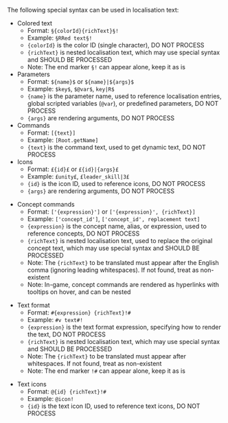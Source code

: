 The following special syntax can be used in localisation text:
- Colored text
  - Format: `§{colorId}{richText}§!`
  - Example: `§RRed text§!`
  - `{colorId}` is the color ID (single character), DO NOT PROCESS
  - `{richText}` is nested localisation text, which may use special syntax and SHOULD BE PROCESSED
  - Note: The end marker `§!` can appear alone, keep it as is
- Parameters
  - Format: `${name}$` or `${name}|${args}$`
  - Example: `$key$`, `$@var$`, `key|R$`
  - `{name}` is the parameter name, used to reference localisation entries, global scripted variables (`@var`), or predefined parameters, DO NOT PROCESS
  - `{args}` are rendering arguments, DO NOT PROCESS
- Commands
  - Format: `[{text}]`
  - Example: `[Root.getName]`
  - `{text}` is the command text, used to get dynamic text, DO NOT PROCESS
- Icons
  - Format: `£{id}£` or `£{id}|{args}£`
  - Example: `£unity£`, `£leader_skill|3£`
  - `{id}` is the icon ID, used to reference icons, DO NOT PROCESS
  - `{args}` are rendering arguments, DO NOT PROCESS
<!-- @if supports_concept_command -->
- Concept commands
  - Format: `['{expression}']` or `['{expression}', {richText}]`
  - Example: `['concept_id']`, `['concept_id', replacement text]`
  - `{expression}` is the concept name, alias, or expression, used to reference concepts, DO NOT PROCESS
  - `{richText}` is nested localisation text, used to replace the original concept text, which may use special syntax and SHOULD BE PROCESSED
  - Note: The `{richText}` to be translated must appear after the English comma (ignoring leading whitespaces). If not found, treat as non-existent
  - Note: In-game, concept commands are rendered as hyperlinks with tooltips on hover, and can be nested
<!-- @endif -->
<!-- @if supports_text_format -->
- Text format
  - Format: `#{expression} {richText}!#`
  - Example: `#v text#!`
  - `{expression}` is the text format expression, specifying how to render the text, DO NOT PROCESS
  - `{richText}` is nested localisation text, which may use special syntax and SHOULD BE PROCESSED
  - Note: The `{richText}` to be translated must appear after whitespaces. If not found, treat as non-existent
  - Note: The end marker `!#` can appear alone, keep it as is
<!-- @endif -->
<!-- @if supports_text_icon -->
- Text icons
  - Format: `@{id} {richText}!#`
  - Example: `@icon!`
  - `{id}` is the text icon ID, used to reference text icons, DO NOT PROCESS
<!-- @endif -->